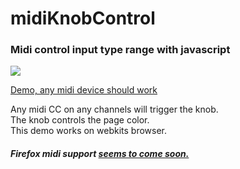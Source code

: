 # midiKnobControl
### Midi control input type range with javascript

![](http://i.imgur.com/WC1ARO2.gif)

[Demo, any midi device should work](https://ponyhacks.com/open/apps/midiKnobControl/)

Any midi CC on any channels will trigger the knob.<br>
The knob controls the page color. <br>
This demo works on webkits browser. <br>
##### Firefox midi support [seems to come soon.](https://bugzilla.mozilla.org/show_bug.cgi?id=836897)
